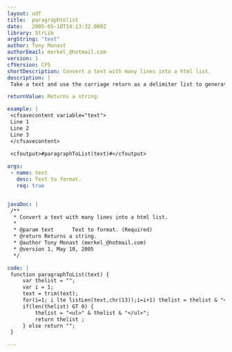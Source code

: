 ```yaml
---
layout: udf
title:  paragraphtolist
date:   2005-05-10T14:13:32.000Z
library: StrLib
argString: "text"
author: Tony Monast
authorEmail: merkel_@hotmail.com
version: 1
cfVersion: CF5
shortDescription: Convert a text with many lines into a html list.
description: |
 Take a text and use the carriage return as a delimiter list to generate an html list (&lt;ul&gt;). Each line become an element of the list (&lt;li&gt;).

returnValue: Returns a string.

example: |
 <cfsavecontent variable="text">
 Line 1
 Line 2
 Line 3
 </cfsavecontent>
 
 <cfoutput>#paragraphToList(text)#</cfoutput>

args:
 - name: text
   desc: Text to format.
   req: true


javaDoc: |
 /**
  * Convert a text with many lines into a html list.
  * 
  * @param text      Text to format. (Required)
  * @return Returns a string. 
  * @author Tony Monast (merkel_@hotmail.com) 
  * @version 1, May 10, 2005 
  */

code: |
 function paragraphToList(text) { 
     var thelist = "";
     var i = 1;
     text = trim(text);
     for(i=1; i lte listLen(text,chr(13));i=i+1) thelist = thelist & "<li>" & ListGetAt(text,i,chr(13)) & "</li>";
     if(len(thelist) GT 0) {  
         thelist = "<ul>" & thelist & "</ul>";
         return thelist ;
     } else return "";
 }

---
```


